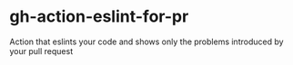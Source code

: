 # gh-action-eslint-for-pr
Action that eslints your code and shows only the problems introduced by your pull request

